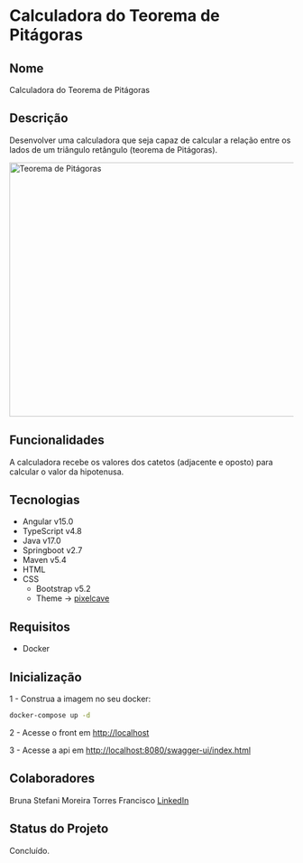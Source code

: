 # Calculadora do Teorema de Pitágoras

## Nome
Calculadora do Teorema de Pitágoras

## Descrição
Desenvolver uma calculadora que seja capaz de calcular a relação entre os lados de um triângulo retângulo (teorema de Pitágoras).

<p>
  <img src="calculadora-pitagoras.gif" alt="Teorema de Pitágoras" style="width:800px; height:450px"/><br>
</p>

## Funcionalidades
A calculadora recebe os valores dos catetos (adjacente e oposto) para calcular o valor da hipotenusa.

## Tecnologias
- Angular v15.0
- TypeScript v4.8
- Java v17.0
- Springboot v2.7
- Maven v5.4
- HTML 
- CSS 
    - Bootstrap v5.2
    - Theme -> <a href="https://preview.themeforest.net/item/appui-web-app-bootstrap-admin-template/full_screen_preview/8603616?_ga=2.73952081.2106764338.1664374441-134612274.1658964739&_gac=1.249766388.1664399279.CjwKCAjw4c-ZBhAEEiwAZ105RfVFkki2LhG_EEcKRf8QDWSipGxg97bLkIrKy7zWRz2XKmRbX-_1FBoClqMQAvD_BwE" target="_blank">pixelcave</a> 

## Requisitos
- Docker
## Inicialização 
1 - Construa a imagem no seu docker:
```bash
docker-compose up -d
```
2 - Acesse o front em <a href="http://localhost" target="_blank">http://localhost</a>

3 - Acesse a api em <a href="http://localhost:8080/swagger-ui/index.html#/" target="_blank">http://localhost:8080/swagger-ui/index.html</a>

## Colaboradores
Bruna Stefani Moreira Torres Francisco <a href="https://www.linkedin.com/in/bruna-moreira-torres-francisco/" target="_blank">LinkedIn</a>

## Status do Projeto
Concluído.
